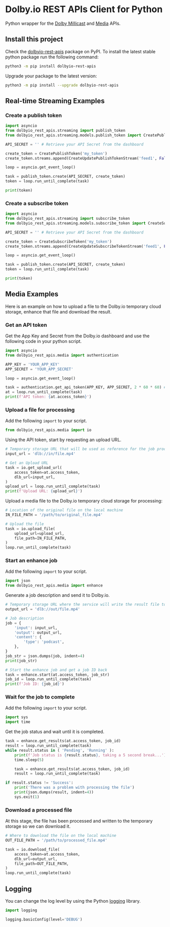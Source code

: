 # Dolby.io REST APIs Client for Python

Python wrapper for the [Dolby Millicast](https://docs.dolby.io/streaming-apis/reference) and [Media](https://docs.dolby.io/media-processing/reference/media-enhance-overview) APIs.

## Install this project

Check the [dolbyio-rest-apis](https://pypi.org/project/dolbyio-rest-apis/) package on PyPI. To install the latest stable python package run the following command: 

```bash
python3 -m pip install dolbyio-rest-apis
```

Upgrade your package to the latest version:

```bash
python3 -m pip install --upgrade dolbyio-rest-apis
```

## Real-time Streaming Examples

### Create a publish token

```python
import asyncio
from dolbyio_rest_apis.streaming import publish_token
from dolbyio_rest_apis.streaming.models.publish_token import CreatePublishToken, CreateUpdatePublishTokenStream

API_SECRET = '' # Retrieve your API Secret from the dashboard

create_token = CreatePublishToken('my_token')
create_token.streams.append(CreateUpdatePublishTokenStream('feed1', False))

loop = asyncio.get_event_loop()

task = publish_token.create(API_SECRET, create_token)
token = loop.run_until_complete(task)

print(token)
```

### Create a subscribe token

```python
import asyncio
from dolbyio_rest_apis.streaming import subscribe_token
from dolbyio_rest_apis.streaming.models.subscribe_token import CreateSubscribeToken, CreateUpdateSubscribeTokenStream

API_SECRET = '' # Retrieve your API Secret from the dashboard

create_token = CreateSubscribeToken('my_token')
create_token.streams.append(CreateUpdateSubscribeTokenStream('feed1', False))

loop = asyncio.get_event_loop()

task = publish_token.create(API_SECRET, create_token)
token = loop.run_until_complete(task)

print(token)
```

## Media Examples

Here is an example on how to upload a file to the Dolby.io temporary cloud storage, enhance that file and download the result.

### Get an API token

Get the App Key and Secret from the Dolby.io dashboard and use the following code in your python script.

```python
import asyncio
from dolbyio_rest_apis.media import authentication

APP_KEY = 'YOUR_APP_KEY'
APP_SECRET = 'YOUR_APP_SECRET'

loop = asyncio.get_event_loop()

task = authentication.get_api_token(APP_KEY, APP_SECRET, 2 * 60 * 60) # 2 hours
at = loop.run_until_complete(task)
print(f'API token: {at.access_token}')
```

### Upload a file for processing

Add the following `import` to your script.

```python
from dolbyio_rest_apis.media import io
```

Using the API token, start by requesting an upload URL.

```python
# Temporary storage URL that will be used as reference for the job processing
input_url = 'dlb://in/file.mp4'

# Get an Upload URL
task = io.get_upload_url(
    access_token=at.access_token,
    dlb_url=input_url,
)
upload_url = loop.run_until_complete(task)
print(f'Upload URL: {upload_url}')
```

Upload a media file to the Dolby.io temporary cloud storage for processing:

```python
# Location of the original file on the local machine
IN_FILE_PATH = '/path/to/original_file.mp4'

# Upload the file
task = io.upload_file(
    upload_url=upload_url,
    file_path=IN_FILE_PATH,
)
loop.run_until_complete(task)
```

### Start an enhance job

Add the following `import` to your script.

```python
import json
from dolbyio_rest_apis.media import enhance
```

Generate a job description and send it to Dolby.io.

```python
# Temporary storage URL where the service will write the result file to
output_url = 'dlb://out/file.mp4'

# Job description
job = {
    'input': input_url,
    'output': output_url,
    'content': {
        'type': 'podcast',
    },
}
job_str = json.dumps(job, indent=4)
print(job_str)

# Start the enhance job and get a job ID back
task = enhance.start(at.access_token, job_str)
job_id = loop.run_until_complete(task)
print(f'Job ID: {job_id}')
```

### Wait for the job to complete

Add the following `import` to your script.

```python
import sys
import time
```

Get the job status and wait until it is completed.

```python
task = enhance.get_results(at.access_token, job_id)
result = loop.run_until_complete(task)
while result.status in ( 'Pending', 'Running' ):
    print(f'Job status is {result.status}, taking a 5 second break...')
    time.sleep(5)

    task = enhance.get_results(at.access_token, job_id)
    result = loop.run_until_complete(task)

if result.status != 'Success':
    print('There was a problem with processing the file')
    print(json.dumps(result, indent=4))
    sys.exit(1)
```

### Download a processed file

At this stage, the file has been processed and written to the temporary storage so we can download it.

```python
# Where to download the file on the local machine
OUT_FILE_PATH = '/path/to/processed_file.mp4'

task = io.download_file(
    access_token=at.access_token,
    dlb_url=output_url,
    file_path=OUT_FILE_PATH,
)
loop.run_until_complete(task)
```

## Logging

You can change the log level by using the Python [logging](https://docs.python.org/3/library/logging.html) library.

```python
import logging

logging.basicConfig(level='DEBUG')
```
